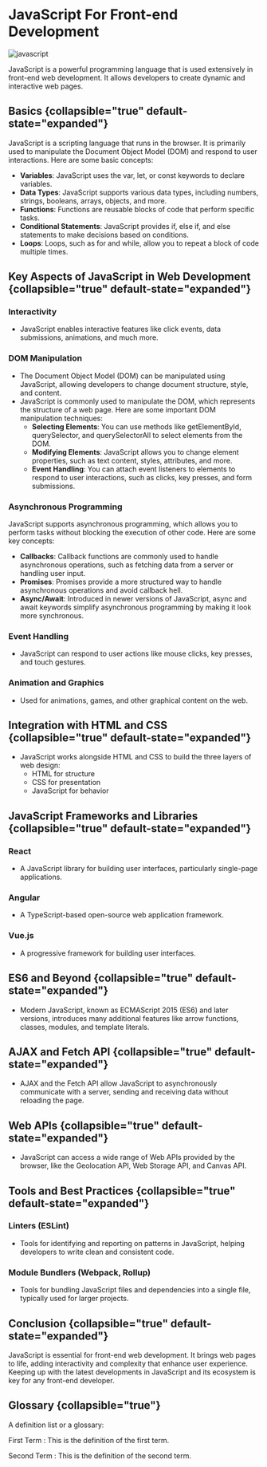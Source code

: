 # JavaScript For Front-end Development

![javascript](javaScript.jpeg)

JavaScript is a powerful programming language that is used extensively in front-end web development. It allows
developers to create dynamic and interactive web pages.

## Basics {collapsible="true" default-state="expanded"}

JavaScript is a scripting language that runs in the browser. It is primarily used to manipulate the Document Object
Model (DOM) and respond to user interactions. Here are some basic concepts:

- **Variables**: JavaScript uses the var, let, or const keywords to declare variables.
- **Data Types**: JavaScript supports various data types, including numbers, strings, booleans, arrays, objects, and
  more.
- **Functions**: Functions are reusable blocks of code that perform specific tasks.
- **Conditional Statements**: JavaScript provides if, else if, and else statements to make decisions based on
  conditions.
- **Loops**: Loops, such as for and while, allow you to repeat a block of code multiple times.

## Key Aspects of JavaScript in Web Development {collapsible="true" default-state="expanded"}

### Interactivity

- JavaScript enables interactive features like click events, data submissions, animations, and much more.

### DOM Manipulation

- The Document Object Model (DOM) can be manipulated using JavaScript, allowing developers to change document structure,
  style, and content.
- JavaScript is commonly used to manipulate the DOM, which represents the structure of a web page. Here are some
  important DOM manipulation techniques:
    - **Selecting Elements**: You can use methods like getElementById, querySelector, and querySelectorAll to select
      elements from the DOM.
    - **Modifying Elements**: JavaScript allows you to change element properties, such as text content, styles,
      attributes,
      and more.
    - **Event Handling**: You can attach event listeners to elements to respond to user interactions, such as clicks,
      key presses, and form submissions.

### Asynchronous Programming

JavaScript supports asynchronous programming, which allows you to perform tasks without blocking the execution of other
code. Here are some key concepts:

- **Callbacks**: Callback functions are commonly used to handle asynchronous operations, such as fetching data from a
  server
  or handling user input.
- **Promises**: Promises provide a more structured way to handle asynchronous operations and avoid callback hell.
- **Async/Await**: Introduced in newer versions of JavaScript, async and await keywords simplify asynchronous
  programming by making it look more synchronous.

### Event Handling

- JavaScript can respond to user actions like mouse clicks, key presses, and touch gestures.

### Animation and Graphics

- Used for animations, games, and other graphical content on the web.

## Integration with HTML and CSS {collapsible="true" default-state="expanded"}

- JavaScript works alongside HTML and CSS to build the three layers of web design:
    - HTML for structure
    - CSS for presentation
    - JavaScript for behavior

## JavaScript Frameworks and Libraries {collapsible="true" default-state="expanded"}

### React

- A JavaScript library for building user interfaces, particularly single-page applications.

### Angular

- A TypeScript-based open-source web application framework.

### Vue.js

- A progressive framework for building user interfaces.

## ES6 and Beyond {collapsible="true" default-state="expanded"}

- Modern JavaScript, known as ECMAScript 2015 (ES6) and later versions, introduces many additional features like arrow
  functions, classes, modules, and template literals.

## AJAX and Fetch API {collapsible="true" default-state="expanded"}

- AJAX and the Fetch API allow JavaScript to asynchronously communicate with a server, sending and receiving data
  without reloading the page.

## Web APIs {collapsible="true" default-state="expanded"}

- JavaScript can access a wide range of Web APIs provided by the browser, like the Geolocation API, Web Storage API, and
  Canvas API.

## Tools and Best Practices {collapsible="true" default-state="expanded"}

### Linters (ESLint)

- Tools for identifying and reporting on patterns in JavaScript, helping developers to write clean and consistent code.

### Module Bundlers (Webpack, Rollup)

- Tools for bundling JavaScript files and dependencies into a single file, typically used for larger projects.

## Conclusion {collapsible="true" default-state="expanded"}

JavaScript is essential for front-end web development. It brings web pages to life, adding interactivity and complexity
that enhance user experience. Keeping up with the latest developments in JavaScript and its ecosystem is key for any
front-end developer.

## Glossary {collapsible="true"}

A definition list or a glossary:

First Term
: This is the definition of the first term.

Second Term
: This is the definition of the second term.
